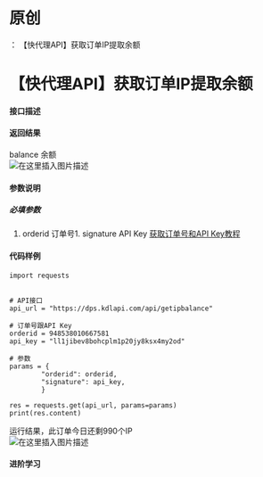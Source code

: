 # 原创
：  【快代理API】获取订单IP提取余额

# 【快代理API】获取订单IP提取余额

#### 接口描述

#### 返回结果

balance 余额<br/> <img alt="在这里插入图片描述" src="https://i-blog.csdnimg.cn/blog_migrate/df825ac6c1cfd098cec11c30e7258111.png"/>

#### 参数说明

##### 必填参数
1. orderid 订单号1. signature API Key
[获取订单号和API Key教程](https://blog.csdn.net/kdl_csdn/article/details/105160723)

#### 代码样例

```
import requests


# API接口
api_url = "https://dps.kdlapi.com/api/getipbalance"

# 订单号跟API Key
orderid = 948538010667581
api_key = "ll1jibev8bohcplm1p20jy8ksx4my2od"

# 参数
params = {
        "orderid": orderid,
        "signature": api_key,
        }

res = requests.get(api_url, params=params)
print(res.content)

```

运行结果，此订单今日还剩990个IP<br/> <img alt="在这里插入图片描述" src="https://i-blog.csdnimg.cn/blog_migrate/11eca7845493267566f86ad61b39f33a.png"/>

#### 进阶学习
